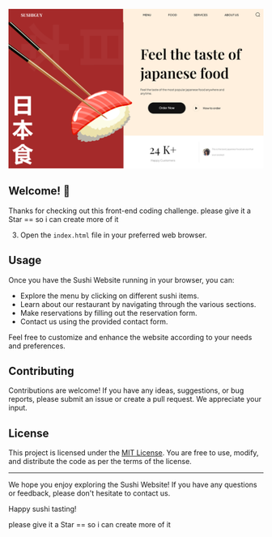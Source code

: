 ![Design preview for the Sushi website coding challenge](./assets/SushiGuy.png)

## Welcome! 👋

Thanks for checking out this front-end coding challenge.
please give it a Star == so i can create more of it


3. Open the `index.html` file in your preferred web browser.

## Usage
Once you have the Sushi Website running in your browser, you can:
- Explore the menu by clicking on different sushi items.
- Learn about our restaurant by navigating through the various sections.
- Make reservations by filling out the reservation form.
- Contact us using the provided contact form.

Feel free to customize and enhance the website according to your needs and preferences.

## Contributing
Contributions are welcome! If you have any ideas, suggestions, or bug reports, please submit an issue or create a pull request. We appreciate your input.

## License
This project is licensed under the [MIT License](LICENSE). You are free to use, modify, and distribute the code as per the terms of the license.

---

We hope you enjoy exploring the Sushi Website! If you have any questions or feedback, please don't hesitate to contact us.

Happy sushi tasting!

please give it a Star == so i can create more of it